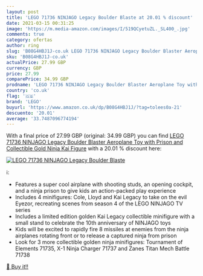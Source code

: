 ```yaml
---
layout: post
title: 'LEGO 71736 NINJAGO Legacy Boulder Blaste at 20.01 % discount'
date: 2021-03-15 00:31:25
image: 'https://m.media-amazon.com/images/I/519QCyetuZL._SL400_.jpg'
comments: true
category: ofertas
author: ring
slug: 'B08G4HBJ1J-co.uk LEGO 71736 NINJAGO Legacy Boulder Blaster Aeroplane Toy...'
sku: 'B08G4HBJ1J-co.uk'
actualPrice: 27.99 GBP
currency: GBP
price: 27.99
comparePrice: 34.99 GBP
prodname: 'LEGO 71736 NINJAGO Legacy Boulder Blaster Aeroplane Toy with Prison and Collectible Gold Ninja Kai Figure'
country: 'co.uk'
flag: '🇬🇧'
brand: 'LEGO'
buyurl: 'https://www.amazon.co.uk/dp/B08G4HBJ1J/?tag=tolees0a-21'
descuento: '20.01'
average: '33.7487096774194'
---
```


With a final price of 27.99 GBP (original: 34.99 GBP) you can find [LEGO 71736 NINJAGO Legacy Boulder Blaster Aeroplane Toy with Prison and Collectible Gold Ninja Kai Figure](https://www.amazon.co.uk/dp/B08G4HBJ1J/?tag=tolees0a-21) with a  20.01 % discount here:

[![LEGO 71736 NINJAGO Legacy Boulder Blaste](https://m.media-amazon.com/images/I/519QCyetuZL._SL400_.jpg)](https://www.amazon.co.uk/dp/B08G4HBJ1J/?tag=tolees0a-21)

ℹ️:

- Features a super cool airplane with shooting studs, an opening cockpit, and a ninja prison to give kids an action-packed play experience
- Includes 4 minifigures: Cole, Lloyd and Kai Legacy to take on the evil Eyezor, recreating scenes from season 4 of the LEGO NINJAGO TV series
- Includes a limited edition golden Kai Legacy collectible minifigure with a small stand to celebrate the 10th anniversary of NINJAGO toys
- Kids will be excited to rapidly fire 8 missiles at enemies from the ninja airplanes rotating front or to release a captured ninja from prison
- Look for 3 more collectible golden ninja minifigures: Tournament of Elements 71735, X-1 Ninja Charger 71737 and Zanes Titan Mech Battle 71738

[🛒 Buy it!!](https://www.amazon.co.uk/dp/B08G4HBJ1J/?tag=tolees0a-21)

